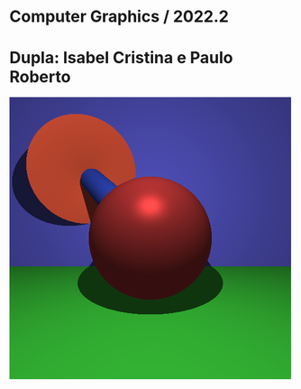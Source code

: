 # Computer Graphics / 2022.2
# Dupla: Isabel Cristina e Paulo Roberto

![Imagem Gerada](out.png "Imagem Gerada")



